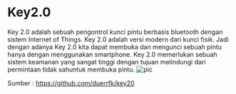 # Key2.0
Key 2.0 adalah sebuah pengontrol kunci pintu berbasis bluetooth dengan sistem Internet of Things. Key 2.0 adalah versi modern dari kunci fisik. Jadi dengan adanya Key 2.0 kita  dapat membuka dan mengunci sebuah pintu hanya dengan menggunakan smartphone. Key 2.0 memerlukan sebuah sistem keamanan yang sangat tinggi dengan tujuan melindungi dari permintaan tidak sahuntuk membuka pintu.
![pic](https://github.com/duerrfk/key20/raw/master/images/key20_app_and_door_lock_controller.jpg)

Sumber : https://github.com/duerrfk/key20
